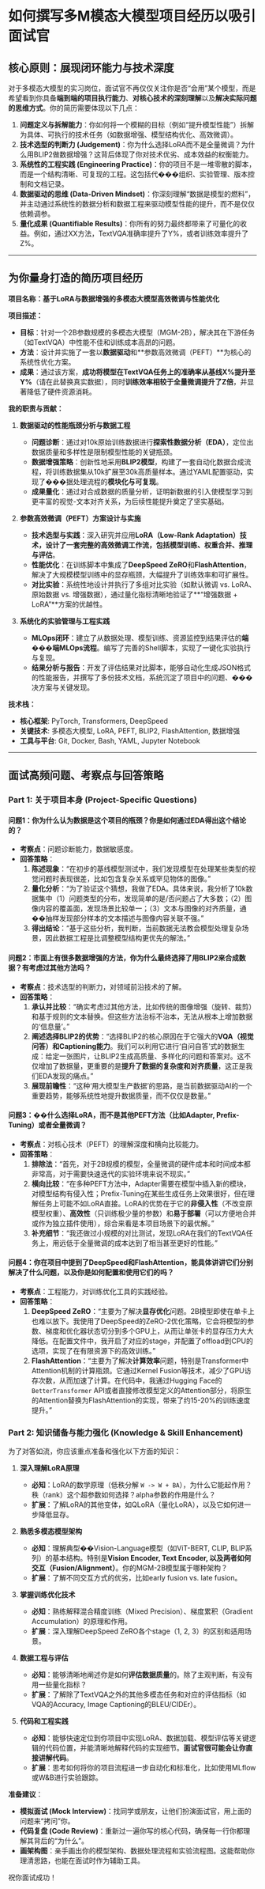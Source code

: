 # 如何撰写多M模态大模型项目经历以吸引面试官

## 核心原则：展现闭环能力与技术深度

对于多模态大模型的实习岗位，面试官不再仅仅关注你是否“会用”某个模型，而是希望看到你具备**端到端的项目执行能力**、**对核心技术的深刻理解**以及**解决实际问题的思维方式**。你的简历需要体现以下几点：

1.  **问题定义与拆解能力**：你如何将一个模糊的目标（例如“提升模型性能”）拆解为具体、可执行的技术任务（如数据增强、模型结构优化、高效微调）。
2.  **技术选型的判断力 (Judgement)**：你为什么选择LoRA而不是全量微调？为什么用BLIP2做数据增强？这背后体现了你对技术优劣、成本效益的权衡能力。
3.  **系统性的工程实践 (Engineering Practice)**：你的项目不是一堆零散的脚本，而是一个结构清晰、可复现的工程。这包括代���组织、实验管理、版本控制和文档记录。
4.  **数据驱动的思维 (Data-Driven Mindset)**：你深刻理解“数据是模型的燃料”，并主动通过系统性的数据分析和数据工程来驱动模型性能的提升，而不是仅仅依赖调参。
5.  **量化成果 (Quantifiable Results)**：你所有的努力最终都带来了可量化的收益。例如，通过XX方法，TextVQA准确率提升了Y%，或者训练效率提升了Z%。

---

## 为你量身打造的简历项目经历

**项目名称：基于LoRA与数据增强的多模态大模型高效微调与性能优化**

**项目描述：**

*   **目标**：针对一个2B参数规模的多模态大模型（MGM-2B），解决其在下游任务（如TextVQA）中性能不佳和训练成本高昂的问题。
*   **方法**：设计并实施了一套以**数据驱动**和**参数高效微调（PEFT）**为核心的系统性优化方案。
*   **成果**：通过该方案，**成功将模型在TextVQA任务上的准确率从基线X%提升至Y%**（请在此替换真实数据），同时**训练效率相较于全量微调提升了Z倍**，并显著降低了硬件资源消耗。

**我的职责与贡献：**

1.  **数据驱动的性能瓶颈分析与数据工程**
    *   **问题诊断**：通过对10k原始训练数据进行**探索性数据分析（EDA）**，定位出数据质量和多样性是限制模型性能的关键瓶颈。
    *   **数据增强策略**：创新性地采用**BLIP2模型**，构建了一套自动化数据合成流程，将训练数据集从10k扩展至30k高质量样本。通过YAML配置驱动，实现了���据处理流程的**模块化与可复现**。
    *   **成果量化**：通过对合成数据的质量分析，证明新数据的引入使模型学习到更丰富的视觉-文本对齐关系，为后续性能提升奠定了坚实基础。

2.  **参数高效微调（PEFT）方案设计与实施**
    *   **技术选型与实践**：深入研究并应用**LoRA（Low-Rank Adaptation）**技术，设计了一套完整的高效微调工作流，包括**模型训练、权重合并、推理与评估**。
    *   **性能优化**：在训练脚本中集成了**DeepSpeed ZeRO**和**FlashAttention**，解决了大规模模型训练中的显存瓶颈，大幅提升了训练效率和可扩展性。
    *   **对比实验**：系统性地设计并执行了多组对比实验（如默认微调 vs. LoRA、原始数据 vs. 增强数据），通过量化指标清晰地验证了**“增强数据 + LoRA”**方案的优越性。

3.  **系统化的实验管理与工程实践**
    *   **MLOps闭环**：建立了从数据处理、模型训练、资源监控到结果评估的**端���端MLOps流程**。编写了完善的Shell脚本，实现了一键化实验执行与复现。
    *   **结果分析与报告**：开发了评估结果对比脚本，能够自动化生成JSON格式的性能报告，并撰写了多份技术文档，系统沉淀了项目中的问题、���决方案与关键发现。

**技术栈：**
*   **核心框架**: PyTorch, Transformers, DeepSpeed
*   **关键技术**: 多模态大模型, LoRA, PEFT, BLIP2, FlashAttention, 数据增强
*   **工具与平台**: Git, Docker, Bash, YAML, Jupyter Notebook

---

## 面试高频问题、考察点与回答策略

### Part 1: 关于项目本身 (Project-Specific Questions)

#### **问题1：你为什么认为数据是这个项目的瓶颈？你是如何通过EDA得出这个结论的？**
*   **考察点**：问题诊断能力，数据敏感度。
*   **回答策略**：
    1.  **陈述现象**：“在初步的基线模型测试中，我们发现模型在处理某些类型的视觉问题时表现很差，比如包含复杂关系或罕见物体的图像。”
    2.  **量化分析**：“为了验证这个猜想，我做了EDA。具体来说，我分析了10k数据集中（1）问题类型的分布，发现简单的是/否问题占了大多数；（2）图像内容的覆盖面，发现场景比较单一；（3）文本与图像的对齐质量，通��抽样发现部分样本的文本描述与图像内容关联不强。”
    3.  **得出结论**：“基于这些分析，我判断，当前数据无法教会模型处理复杂场景，因此数据工程是比调整模型结构更优先的解法。”

#### **问题2：市面上有很多数据增强的方法，你为什么最终选择了用BLIP2来合成数据？有考虑过其他方法吗？**
*   **考察点**：技术选型的判断力，对领域前沿技术的了解。
*   **回答策略**：
    1.  **承认并比较**：“确实考虑过其他方法，比如传统的图像增强（旋转、裁剪）和基于规则的文本替换。但这些方法治标不治本，无法从根本上增加数据的‘信息量’。”
    2.  **阐述选择BLIP2的优势**：“选择BLIP2的核心原因在于它强大的**VQA（视觉问答）和Captioning能力**。我们可以利用它进行‘自问自答’式的数据生成：给定一张图片，让BLIP2生成高质量、多样化的问题和答案对。这不仅增加了数据量，更重要的是**提升了数据的复杂度和对齐质量**，这正是我们EDA发现的痛点。”
    3.  **展现前瞻性**：“这种‘用大模型生产数据’的思路，是当前数据驱动AI的一个重要趋势，能够系统性地提升数据质量，而不仅仅是数量。”

#### **问题3：��什么选择LoRA，而不是其他PEFT方法（比如Adapter, Prefix-Tuning）或者全量微调？**
*   **考察点**：对核心技术（PEFT）的理解深度和横向比较能力。
*   **回答策略**：
    1.  **排除法**：“首先，对于2B规模的模型，全量微调的硬件成本和时间成本都非常高，对于需要快速迭代的实验环境来说不现实。”
    2.  **横向比较**：“在多种PEFT方法中，Adapter需要在模型中插入新的模块，对模型结构有侵入性；Prefix-Tuning在某些生成任务上效果很好，但在理解任务上可能不如LoRA直接。LoRA的优势在于它的**非侵入性**（不改变原模型权重）、**高效性**（只训练极少量的参数）和**易于部署**（可以方便地合并或作为独立插件使用），综合来看是本项目场景下的最优解。”
    3.  **补充细节**：“我还做过小规模的对比测试，发现LoRA在我们的TextVQA任务上，用远低于全量微调的成本达到了相当甚至更好的性能。”

#### **问题4：你在项目中提到了DeepSpeed和FlashAttention，能具体讲讲它们分别解决了什么问题，以及你是如何配置和使用它们的吗？**
*   **考察点**：工程能力，对训练优化工具的实践经验。
*   **回答策略**：
    1.  **DeepSpeed ZeRO**：“主要为了解决**显存优化**问题。2B模型即使在单卡上也难以放下。我使用了DeepSpeed的ZeRO-2优化策略，它会将模型的参数、梯度和优化器状态切分到多个GPU上，从而让单张卡的显存压力大大降低。在配置文件中，我开启了对应的stage，并配置了offload到CPU的选项，实现了在有限资源下的高效训练。”
    2.  **FlashAttention**：“主要为了解决**计算效率**问题，特别是Transformer中Attention机制的计算瓶颈。它通过Kernel Fusion等技术，减少了GPU访存次数，从而加速了计算。在代码中，我通过Hugging Face的`BetterTransformer` API或者直接修改模型定义的Attention部分，将原生的Attention替换为FlashAttention的实现，带来了约15-20%的训练速度提升。”

### Part 2: 知识储备与能力强化 (Knowledge & Skill Enhancement)

为了对答如流，你应该重点准备和强化以下方面的知识：

1.  **深入理解LoRA原理**
    *   **必知**：LoRA的数学原理（低秩分解 `W -> W + BA`），为什么它能起作用？秩（rank）这个超参数如何选择？alpha参数的作用是什么？
    *   **扩展**：了解LoRA的其他变体，如QLoRA（量化LoRA），以及它如何进一步降低显存。

2.  **熟悉多模态模型架构**
    *   **必知**：理解典型��Vision-Language模型（如ViT-BERT, CLIP, BLIP系列）的基本结构。特别是**Vision Encoder, Text Encoder, 以及两者如何交互（Fusion/Alignment）**。你的MGM-2B模型属于哪种架构？
    *   **扩展**：了解不同交互方式的优劣，比如early fusion vs. late fusion。

3.  **掌握训练优化技术**
    *   **必知**：熟练解释混合精度训练（Mixed Precision）、梯度累积（Gradient Accumulation）的原理和作用。
    *   **扩展**：深入理解DeepSpeed ZeRO各个stage（1, 2, 3）的区别和适用场景。

4.  **数据工程与评估**
    *   **必知**：能够清晰地阐述你是如何**评估数据质量**的。除了主观判断，有没有用一些量化指标？
    *   **扩展**：了解除了TextVQA之外的其他多模态任务和对应的评估指标（如VQA的Accuracy, Image Captioning的BLEU/CIDEr）。

5.  **代码和工程实践**
    *   **必知**：能够快速定位到你项目中实现LoRA、数据加载、模型评估等关键逻辑的代码位置，并能清晰地解释代码的实现细节。**面试官很可能会让你直接讲解代码**。
    *   **扩展**：思考如何将你的项目流程进一步自动化和标准化，比如使用MLflow或W&B进行实验跟踪。

**准备建议**：
*   **模拟面试 (Mock Interview)**：找同学或朋友，让他们扮演面试官，用上面的问题来“拷问”你。
*   **代码复盘 (Code Review)**：重新过一遍你写的核心代码，确保每一行你都理解其背后的“为什么”。
*   **画架构图**：亲手画出你的模型架构、数据处理流程和实验流程图。这能帮助你理清思路，也能在面试时作为辅助工具。

祝你面试成功！
